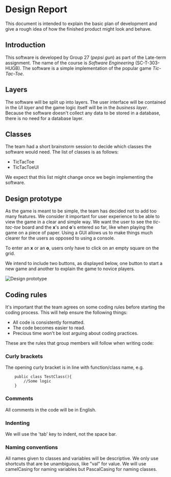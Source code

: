 # Design Report
This document is intended to explain the basic plan of development and give a rough 
idea of how the finished product might look and behave.

## Introduction
This software is developed by Group 27 (*pepsi gun*) as part of the Late-term assignment.
The name of the course is _Software Engineering_ (SC-T-303-HUGB).
The software is a simple implementation of the popular game *Tic-Tac-Toe*.

## Layers
The software will be split up into layers. The user interface will be contained in the 
_UI layer_ and the game logic itself will be in the _business layer_. Because the software
doesn't collect any data to be stored in a database, there is no need for a database layer.

## Classes
The team had a short brainstorm session to decide which classes the software
would need. 
The list of classes is as follows:
- TicTacToe
- TicTacToeUI

We expect that this list might change once we begin implementing the software.

## Design prototype
As the game is meant to be simple, the team has decided not to add too many features.
We consider it important for user experience to be able to view the game in a clear 
and simple way. We want the user to see the _tic-tac-toe_ board and the **x**'s and **o**'s
entered so far, like when playing the game on a piece of paper. Using a GUI allows us
to make things much clearer for the users as opposed to using a console.


To enter an **x** or an **o**, users only have to click on an empty square on the grid. 

We intend to include two buttons, as displayed below, one button to start a new game 
and another to explain the game to novice players.

![Design prototype](https://i.imgur.com/GCRwzVo.png)

## Coding rules
It's important that the team agrees on some coding rules before 
starting the coding process. This will help ensure the following things:

- All code is consistently formatted.
- The code becomes easier to read.
- Precious time won't be lost arguing about coding practices.

These are the rules that group members will follow when writing code:

### Curly brackets
The opening curly bracket is in line with function/class name, e.g.	
~~~~
	public class TestClass(){
	    //Some logic
	}
~~~~

### Comments
All comments in the code will be in English.

### Indenting
We will use the 'tab' key to indent, not the space bar.

### Naming conventions
All names given to classes and variables will be descriptive. We only use shortcuts that 
are be unambiguous, like "val" for value. We will use camelCasing for naming variables but 
PascalCasing for naming classes.

